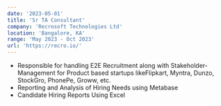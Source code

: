 ```yaml
---
date: '2023-05-01'
title: 'Sr TA Consultant'
company: 'Recrosoft Technologies Ltd'
location: 'Bangalore, KA'
range: 'May 2023 - Oct 2023'
url: 'https://recro.io/'
---
```


- Responsible for handling E2E Recruitment along with Stakeholder-Management for Product based startups likeFlipkart, Myntra, Dunzo, StockGro, PhonePe, Groww, etc.
- Reporting and Analysis of Hiring Needs using Metabase
- Candidate Hiring Reports Using Excel
